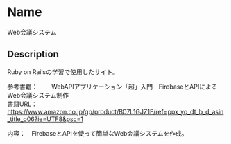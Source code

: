 Name
====
Web会議システム


## Description
Ruby on Railsの学習で使用したサイト。<br>

参考書籍：　 　WebAPIアプリケーション「超」入門　FirebaseとAPIによるWeb会議システム制作</br>
書籍URL： 　https://www.amazon.co.jp/gp/product/B07L1GJZ1F/ref=ppx_yo_dt_b_d_asin_title_o06?ie=UTF8&psc=1</br>

内容：　FirebaseとAPIを使って簡単なWeb会議システムを作成。
